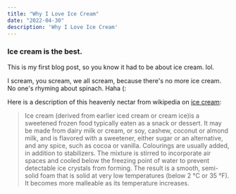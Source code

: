 ```yaml
---
title: "Why I Love Ice Cream"
date: "2022-04-30"
description: 'Why I Love Ice Cream'
---
```


### Ice cream is the best.

This is my first blog post, so you know it had to be about ice cream. lol.

I scream, you scream, we all scream, because there's no more ice cream. No one's rhyming about spinach. Haha (:

Here is a description of this heavenly nectar from wikipedia on [ice cream](https://en.wikipedia.org/wiki/Ice_cream): 

> Ice cream (derived from earlier iced cream or cream ice)is
> a sweetened frozen food typically eaten as a snack or 
> dessert. It may be made from dairy milk or cream, or soy, 
> cashew, coconut or almond milk, and is flavored with a 
> sweetener, either sugar or an alternative, and any spice, 
> such as cocoa or vanilla. Colourings are usually added, in 
> addition to stabilizers. The mixture is stirred to 
> incorporate air spaces and cooled below the freezing point 
> of water to prevent detectable ice crystals from forming. 
> The result is a smooth, semi-solid foam that is solid at 
> very low temperatures (below 2 °C or 35 °F). It becomes 
> more malleable as its temperature increases.